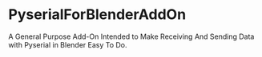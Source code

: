 # PyserialForBlenderAddOn
A General Purpose Add-On Intended to Make Receiving And Sending Data with Pyserial in Blender Easy To Do.

